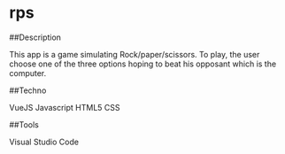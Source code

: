 # rps

##Description

This app is a game simulating Rock/paper/scissors. To play, the user choose one of the three options hoping to beat his opposant which is the computer.

##Techno

VueJS Javascript HTML5 CSS 

##Tools

Visual Studio Code
